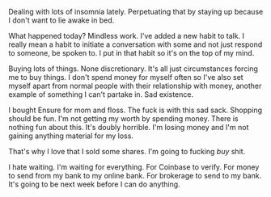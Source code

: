 Dealing with lots of insomnia lately. Perpetuating that by staying up because I don't want to lie awake in bed.

What happened today? Mindless work. I've added a new habit to talk. I really mean a habit to initiate a conversation with some and not just respond to someone, be spoken to. I put in that habit so it's on the top of my mind.

Buying lots of things. None discretionary. It's all just circumstances forcing me to buy things. I don't spend money for myself often so I've also set myself apart from normal people with their relationship with money, another example of something I can't partake in. Sad existence.

I bought Ensure for mom and floss. The fuck is with this sad sack. Shopping should be fun. I'm not getting my worth by spending money. There is nothing fun about this. It's doubly horrible. I'm losing money and I'm not gaining anything material for my loss.

That's why I love that I sold some shares. I'm going to fucking *buy* shit.

I hate waiting. I'm waiting for everything. For Coinbase to verify. For money to send from my bank to my online bank. For brokerage to send to my bank. It's going to be next week before I can do anything.
